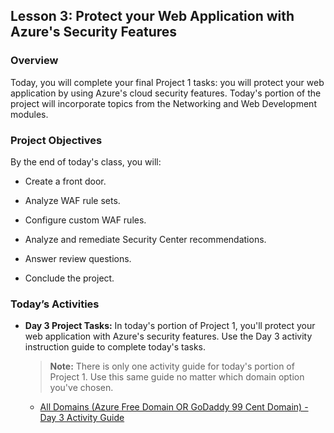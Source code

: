 ## Lesson 3: Protect your Web Application with Azure's Security Features
 
### Overview

Today, you will complete your final Project 1 tasks: you will protect your web application by using Azure's cloud security features. Today's portion of the project will incorporate topics from the Networking and Web Development modules.
 
### Project Objectives
 
By the end of today's class, you will:
 
* Create a front door.

* Analyze WAF rule sets.

* Configure custom WAF rules.

* Analyze and remediate Security Center recommendations.

* Answer review questions.

* Conclude the project.

### Today’s Activities

* **Day 3 Project Tasks:** In today's portion of Project 1, you'll protect your web application with Azure's security features. Use the Day 3 activity instruction guide to complete today's tasks. 

   > **Note:** There is only one activity guide for today's portion of Project 1. Use this same guide no matter which domain option you've chosen.

   * [All Domains (Azure Free Domain OR GoDaddy 99 Cent Domain) - Day 3 Activity Guide](https://docs.google.com/document/d/1Ky56GTSj-xWuU-csKAV0MSV8h8tmdn8rTyj_Es0joRM/edit?usp=sharing)
